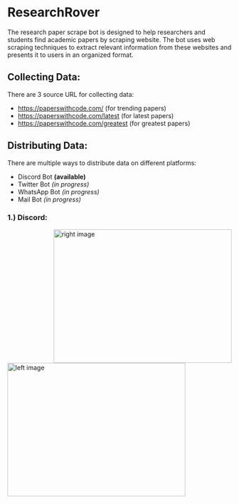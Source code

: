 # ResearchRover
The research paper scrape bot is designed to help researchers and students find academic papers by scraping website. The bot uses web scraping techniques to extract relevant information from these websites and presents it to users in an organized format.

## Collecting Data:
There are 3 source URL for collecting data:
- https://paperswithcode.com/ (for trending papers)
- https://paperswithcode.com/latest (for latest papers)
- https://paperswithcode.com/greatest (for greatest papers)

## Distributing Data:
There are multiple ways to distribute data on different platforms:
- Discord Bot <b>(available)</b>
- Twitter Bot <i>(in progress)</i>
- WhatsApp Bot <i>(in progress)</i>
- Mail Bot <i>(in progress)</i>

### 1.) Discord:
<img align="right" alt="right image" width="400" height="300" src="https://user-images.githubusercontent.com/30879498/222245459-1fcc12ff-38cf-4c74-91e6-a79bafac2b0c.png">
<img align="left" alt="left image" width="400" height="300" src="https://user-images.githubusercontent.com/30879498/222245650-ac857376-3331-4b5d-b270-dce089cc7f54.png">

